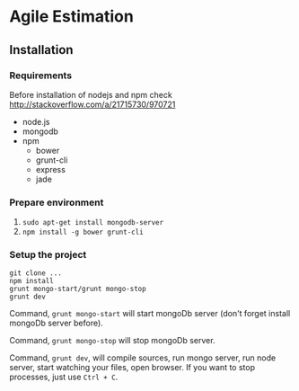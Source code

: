 # Agile Estimation

## Installation

### Requirements

Before installation of nodejs and npm check http://stackoverflow.com/a/21715730/970721

* node.js
* mongodb
* npm
    * bower
    * grunt-cli
    * express
    * jade

### Prepare environment
1. `sudo apt-get install mongodb-server`
2. `npm install -g bower grunt-cli`

### Setup the project

```
git clone ...
npm install
grunt mongo-start/grunt mongo-stop
grunt dev
```

Command, `grunt mongo-start` will start mongoDb server (don't forget install mongoDb server before).

Command, `grunt mongo-stop` will stop mongoDb server.

Command, `grunt dev`, will compile sources, run mongo server, run node server, start watching your files, open browser.
If you want to stop processes, just use `Ctrl + C`.

